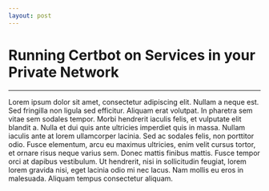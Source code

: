 ```yaml
---
layout: post
---
```


# Running Certbot on Services in your Private Network
--- 


Lorem ipsum dolor sit amet, consectetur adipiscing elit. Nullam a neque est. Sed fringilla non ligula sed efficitur. Aliquam erat volutpat. In pharetra sem vitae sem sodales tempor. Morbi hendrerit iaculis felis, et vulputate elit blandit a. Nulla et dui quis ante ultricies imperdiet quis in massa. Nullam iaculis ante at lorem ullamcorper lacinia. Sed ac sodales felis, non porttitor odio. Fusce elementum, arcu eu maximus ultricies, enim velit cursus tortor, et ornare risus neque varius sem. Donec mattis finibus mattis. Fusce tempor orci at dapibus vestibulum. Ut hendrerit, nisi in sollicitudin feugiat, lorem lorem gravida nisi, eget lacinia odio mi nec lacus. Nam mollis eu eros in malesuada. Aliquam tempus consectetur aliquam. 